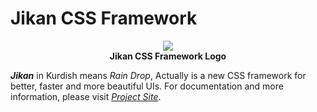 # Jikan CSS Framework

<p align="center">
    <img src="http://AliBahaari.ir/Images/Jikan-Logo.png">
    <br>
    <strong>Jikan CSS Framework Logo</strong>
</p>

***Jikan*** in Kurdish means *Rain Drop*, Actually is a new CSS framework for better, faster and more beautiful UIs. For documentation and more information, please visit [*Project Site*](http://JikanCSS.GitHub.io/JikanCSS).
